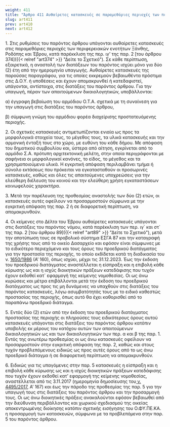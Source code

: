 ```yaml
---
weight: 411
title: "Άρθρο 411 Αυθαίρετες κατασκευές σε παραμεθόριες περιοχές των περιφερειακών ενοτήτων Ξάνθης, Ροδόπης και Έβρου"
slug: art411
prev: art410
next: art412
---
```


1\. Στις ρυθμίσεις του παρόντος άρθρου υπάγονται αυθαίρετες κατασκευές στις παραμεθόριες περιοχές των περιφερειακών ενοτήτων Ξάνθης, Ροδόπης και Έβρου, κατά παρέκκλιση της περ. ιγ’ της παρ. 2 [του άρθρου 374]({{< relref "art374" >}} "Δείτε το Σχετικό"). Σε κάθε περίπτωση, εξαιρετικά, η αναστολή των διατάξεων του παρόντος ισχύει μόνο για δύο (2) έτη από την ημερομηνία υπαγωγής. Αυθαίρετες κατασκευές της παρούσας παραγράφου, για τις οποίες εκκρεμούν βεβαιωθέντα πρόστιμα στις Δ.Ο.Υ. ή υποθέσεις και έχουν απομακρυνθεί ή κατεδαφιστεί, υπάγονται, αντίστοιχα, στις διατάξεις του παρόντος άρθρου. Για την υπαγωγή, πέραν των απαιτούμενων δικαιολογητικών, υποβάλλονται:

α) έγγραφη βεβαίωση του αρμόδιου Ο.Τ.Α. σχετικά με τη συναίνεση για την υπαγωγή στις διατάξεις του παρόντος άρθρου,

β) σύμφωνη γνώμη του αρμόδιου φορέα διαχείρισης προστατευόμενης περιοχής.

2\. Οι σχετικές κατασκευές αντιμετωπίζονται ενιαία ως προς τα μορφολογικά στοιχεία τους, το μέγεθος τους, τα υλικά κατασκευής και την αρμονική ένταξή τους στο χώρο, με ευθύνη του κάθε δήμου. Με απόφαση του δημοτικού συμβουλίου και, ύστερα από αίτηση, εγκρίνεται από το αρμόδιο Σ.Α. πρότυπη αρχιτεκτονική μελέτη, στην οποία περιγράφονται με σαφήνεια οι μορφολογικοί κανόνες, το είδος, το μέγεθος και τα χρησιμοποιούμενα υλικά. Η εγκριτική απόφαση περιλαμβάνει τμήμα ή σύνολο εκτάσεως που πρόκειται να εγκατασταθούν οι προσωρινές κατασκευές, καθώς και όλες τις απαιτούμενες υποχρεώσεις για την ελεύθερη διέλευση του κοινού και την ελεύθερη χρήση εγκαταστάσεων κοινωφελούς χαρακτήρα.

3\. Μετά την παρέλευση της προθεσμίας αναστολής των δύο (2) ετών, οι κατασκευές αυτές οφείλουν να προσαρμοστούν σύμφωνα με την εγκριτική απόφαση της παρ. 2 ή σε διαφορετική περίπτωση, να απομακρυνθούν.

4\. Οι κείμενες στο Δέλτα του Έβρου αυθαίρετες κατασκευές υπάγονται στις διατάξεις του παρόντος νόμου, κατά παρέκκλιση των περ. ιγ\` και στ\` της παρ. 2 [του άρθρου 89]({{< relref "art89" >}} "Δείτε το Σχετικό"), μετά την αποτύπωση τους σε προβολικό σύστημα ΕΣΓΑ 87 και την καταγραφή της χρήσης τους από το οικείο Δασαρχείο και εφόσον είναι σύμφωνες με το ειδικότερο περιεχόμενο και τους όρους του προεδρικού διατάγματος για την προστασία της περιοχής, το οποίο εκδίδεται κατά τη διαδικασία του ν. [1650/1986](javascript:open_links('709293,46700')) (Α’ 160), όπως ισχύει, μέχρι τις 31.12.2023. Έως την έκδοση του προεδρικού διατάγματος αναστέλλεται η είσπραξη και η επιβολή κάθε κύρωσης ως και η ισχύς διοικητικών πράξεων κατεδάφισης που τυχόν έχουν εκδοθεί κατ\` εφαρμογή της κείμενης νομοθεσίας. Οι ως άνω κυρώσεις και μέτρα επιβάλλονται μετά την έκδοση του προεδρικού διατάγματος ως προς τις μη δυνάμενες να υπαχθούν στις διατάξεις του παρόντος κατασκευές, λόγω ασυμβατότητάς τους με το ειδικό καθεστώς προστασίας της περιοχής, όπως αυτό θα έχει καθορισθεί από το παραπάνω προεδρικό διάταγμα.

5\. Εντός δύο (2) ετών από την έκδοση του προεδρικού διατάγματος προστασίας της περιοχής οι πληρούσες τους ειδικότερους όρους αυτού κατασκευές υπάγονται στις διατάξεις του παρόντος άρθρου κατόπιν υποβολής εκ μέρους του κατόχου αυτών των απαιτούμενων δικαιολογητικών ως και των δικαιολογητικών των περ. α και β της παρ. 1. Εντός της ανωτέρω προθεσμίας οι ως άνω κατασκευές οφείλουν να προσαρμοστούν στην εγκριτική απόφαση της παρ. 2, καθώς και στους τυχόν προβλεπόμενους ειδικώς ως προς αυτές όρους από το ως άνω προεδρικό διάταγμα ή σε διαφορετική περίπτωση να απομακρυνθούν.

6\. Ειδικώς για τις υπαγόμενες στην παρ. 5 κατασκευές η είσπραξη και η επιβολή κάθε κύρωσης ως και η ισχύς διοικητικών πράξεων κατεδάφισης που τυχόν έχουν εκδοθεί κατ’ εφαρμογή της κείμενης νομοθεσίας, αναστέλλεται από τις 3.11.2017 (ημερομηνία δημοσίευσης του<a href="https://ia37rg02wpsa01.blob.core.windows.net/fek/01/2017/20170100167.pdf" title="Δείτε το Σχετικό"> ν. 4495/2017</a>, Α’ 167) και έως την πάροδο της προθεσμίας της παρ. 5 για την υπαγωγή τους στις διατάξεις του παρόντος άρθρου και την προσαρμογή τους. Οι ως άνω διοικητικές πράξεις ανακαλούνται εφόσον βεβαιωθεί από την διεύθυνση περιβάλλοντος και χωρικού σχεδιασμού της οικείας αποκεντρωμένης διοίκησης κατόπιν σχετικής εισήγησης του Ο.ΦΥ.ΠΕ.ΚΑ. η προσαρμογή των κατασκευών, σύμφωνα με τα προβλεπόμενα στην παρ. 5 του παρόντος άρθρου.


